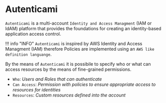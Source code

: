 # Autenticami

`Autenticami` is a multi-account `Identity and Access Managment` (IAM or IdAM) platform that provides the foundations for creating an identity-based application access control.

!!! info "INFO"
    `Autenticami` is inspired by AWS Identity and Access Managment (IAM) therefore Policies are implemented using an `AWS like definition languange`.

By the means of `Autenticami` it is possibile to specify who or what can access resources by the means of fine-grained permissions.

- `Who`: *Users and Roles that can authenticate*
- `Can Access`: *Permission with policies to ensure appropriate access to resources for identities*
- `Resources`: *Custom resources defined into the account*
